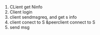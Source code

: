 1. CLient get Ninfo
2. Client login
3. client sendmsgreq, and get s info
4. client conect to S  &peerclient connect to S
5. send msg

